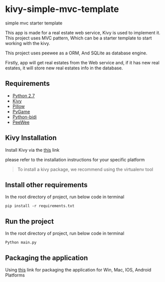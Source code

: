 # kivy-simple-mvc-template
simple mvc starter template

This app is made for a real estate web service, Kivy is used to implement it. This project uses MVC pattern, Which can be a starter template to start working with the kivy.

This project uses peewee as a ORM, And SQLite as database engine.

Firstly, app will get real estates from the Web service and, if it has new real estates, it will store new real estates info in the database.

## Requirements

* [Python 2.7](https://www.python.org/downloads/release/python-2712/)
* [Kivy](https://kivy.org/#home)
* [Pillow](https://python-pillow.org/)
* [PyGame](https://www.pygame.org/news)
* [Python-bidi](https://pypi.python.org/pypi/python-bidi)
* [PeeWee](https://github.com/coleifer/peewee)

## Kivy Installation

Install Kivy via the [this](https://kivy.org/#download) link

please refer to the installation instructions for your specific platform

> To install a kivy package, we recommend using the virtualenv tool

## Install other requirements
In the root directory of project, run below code in terminal

`pip install -r requirements.txt`

## Run the project
In the root directory of project, run below code in terminal

`Python main.py`

## Packaging the application
Using [this](https://kivy.org/docs/guide/packaging.html) link for packaging the application for Win, Mac, IOS, Android Platforms
